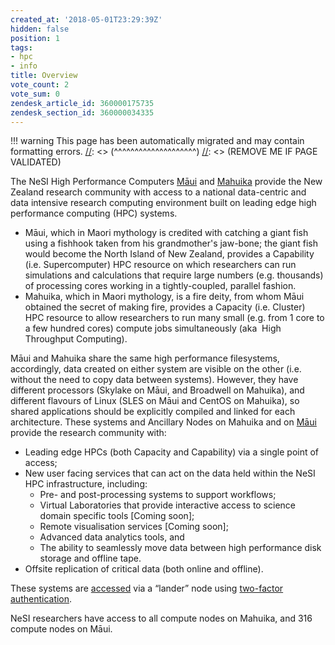 ```yaml
---
created_at: '2018-05-01T23:29:39Z'
hidden: false
position: 1
tags:
- hpc
- info
title: Overview
vote_count: 2
vote_sum: 0
zendesk_article_id: 360000175735
zendesk_section_id: 360000034335
---
```




[//]: <> (REMOVE ME IF PAGE VALIDATED)
[//]: <> (vvvvvvvvvvvvvvvvvvvv)
!!! warning
    This page has been automatically migrated and may contain formatting errors.
[//]: <> (^^^^^^^^^^^^^^^^^^^^)
[//]: <> (REMOVE ME IF PAGE VALIDATED)

The NeSI High Performance Computers
[Māui](https://support.nesi.org.nz/hc/articles/360000163695) and
[Mahuika](../../Scientific_Computing/The_NeSI_High_Performance_Computers/Mahuika) provide
the New Zealand research community with access to a national
data-centric and data intensive research computing environment built on
leading edge high performance computing (HPC) systems.

-   Māui, which in Maori mythology is credited with catching a giant
    fish using a fishhook taken from his grandmother's jaw-bone; the
    giant fish would become the North Island of New Zealand, provides a
    Capability (i.e. Supercomputer) HPC resource on which researchers
    can run simulations and calculations that require large numbers
    (e.g. thousands) of processing cores working in a tightly-coupled,
    parallel fashion.
-   Mahuika, which in Maori mythology, is a fire deity, from whom Māui
    obtained the secret of making fire, provides a Capacity (i.e.
    Cluster) HPC resource to allow researchers to run many small (e.g.
    from 1 core to a few hundred cores) compute jobs simultaneously
    (aka  High Throughput Computing).

Māui and Mahuika share the same high performance filesystems,
accordingly, data created on either system are visible on the other
(i.e. without the need to copy data between systems). However, they have
different processors (Skylake on Māui, and Broadwell on Mahuika), and
different flavours of Linux (SLES on Māui and CentOS on Mahuika), so
shared applications should be explicitly compiled and linked for each
architecture. These systems and Ancillary Nodes on Mahuika and
on [Māui](https://support.nesi.org.nz/hc/articles/360000203776)  provide
the research community with:

-   Leading edge HPCs (both Capacity and Capability) via a single point
    of access;
-   New user facing services that can act on the data held within the
    NeSI HPC infrastructure, including:
    -   Pre- and post-processing systems to support workflows;
    -   Virtual Laboratories that provide interactive access to science
        domain specific tools \[Coming soon\];
    -   Remote visualisation services \[Coming soon\];
    -   Advanced data analytics tools, and
    -   The ability to seamlessly move data between high performance
        disk storage and offline tape.
-   Offsite replication of critical data (both online and offline).

These systems are
[accessed](../../Getting_Started/Accessing_the_HPCs/Choosing_and_Configuring_Software_for_Connecting_to_the_Clusters)
via a “lander” node using [two-factor
authentication](../../Getting_Started/Accessing_the_HPCs/Setting_Up_Two_Factor_Authentication).

NeSI researchers have access to all compute nodes on Mahuika, and 316
compute nodes on Māui.